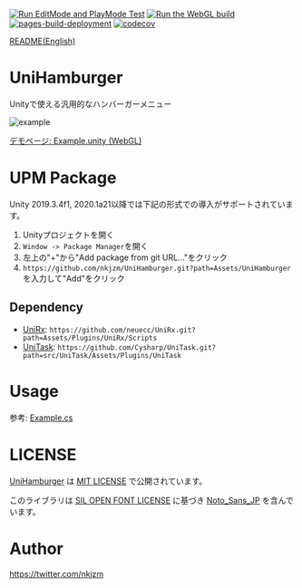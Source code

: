 [![Run EditMode and PlayMode Test](https://github.com/nkjzm/UniHamburger/actions/workflows/test.yml/badge.svg)](https://github.com/nkjzm/UniHamburger/actions/workflows/test.yml) [![Run the WebGL build](https://github.com/nkjzm/UniHamburger/actions/workflows/webgl_build.yml/badge.svg)](https://github.com/nkjzm/UniHamburger/actions/workflows/webgl_build.yml)
[![pages-build-deployment](https://github.com/nkjzm/UniHamburger/actions/workflows/pages/pages-build-deployment/badge.svg)](https://github.com/nkjzm/UniHamburger/actions/workflows/pages/pages-build-deployment)
[![codecov](https://codecov.io/gh/nkjzm/UniHamburger/branch/main/graph/badge.svg?token=J4QCSSQFNU)](https://codecov.io/gh/nkjzm/UniHamburger)

[README(English)](https://github.com/nkjzm/UniHamburger/blob/master/README.md)

# UniHamburger

Unityで使える汎用的なハンバーガーメニュー

![example](https://user-images.githubusercontent.com/7017772/156238980-9ec4174e-04c6-4f4d-a27e-36b59ab152fe.gif)

[デモページ: Example.unity (WebGL)](https://nkjzm.github.io/UniHamburger/WebGL/WebGL/)


# UPM Package

Unity 2019.3.4f1, 2020.1a21以降では下記の形式での導入がサポートされています。

1. Unityプロジェクトを開く
2. `Window -> Package Manager`を開く
3. 左上の"+"から"Add package from git URL..."をクリック
4. `https://github.com/nkjzm/UniHamburger.git?path=Assets/UniHamburger`を入力して"Add"をクリック

## Dependency

- [UniRx](https://github.com/neuecc/UniRx): `https://github.com/neuecc/UniRx.git?path=Assets/Plugins/UniRx/Scripts`
- [UniTask](https://github.com/Cysharp/UniTask): `https://github.com/Cysharp/UniTask.git?path=src/UniTask/Assets/Plugins/UniTask` 

# Usage

参考: [Example.cs](https://github.com/nkjzm/UniHamburger/blob/main/Assets/UniHamburger/Example/Example.cs)

# LICENSE


[UniHamburger](https://github.com/nkjzm/UniHamburger) は [MIT LICENSE](https://github.com/nkjzm/UniBuildNumber/blob/master/LICENSE) で公開されています。

このライブラリは [SIL OPEN FONT LICENSE](https://github.com/nkjzm/UniHamburger/blob/main/Assets/UniHamburger/Fonts/Noto_Sans_JP/OFL.txt) に基づき [Noto_Sans_JP](https://fonts.google.com/noto/specimen/Noto+Sans+JP) を含んでいます。

# Author

https://twitter.com/nkjzm
